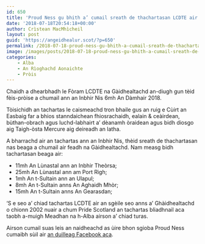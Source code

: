 ```yaml
---
id: 650
title: 'Proud Ness gu bhith a’ cumail sreath de thachartasan LCDTE air feadh na Ghàidhealtachd'
date: '2018-07-18T20:54:18+00:00'
author: Crìstean MacMhìcheil
layout: post
guid: 'https://angeidhealur.scot/?p=650'
permalink: /2018-07-18-proud-ness-gu-bhith-a-cumail-sreath-de-thachartasan-lcdte-air-feadh-na-ghaidhealtachd/
image: /images/posts/2018-07-18-proud-ness-gu-bhith-a-cumail-sreath-de-thachartasan-lcdte-air-feadh-na-ghaidhealtachd.webp
categories:
    - Alba
    - An Rìoghachd Aonaichte
    - Pròis
---
```


Chaidh a dhearbhadh le Fòram LCDTE na Gàidhealtachd an-diugh gun tèid fèis-pròise a chumail ann an Inbhir Nis 6mh An Dàmhair 2018.

Tòisichidh an tachartas le caismeachd tron bhaile gus an ruig e Cùirt an Easbaig far a bhios stanndaichean fhiosrachaidh, ealain &amp; ceàirdean, bùthan-obrach agus luchd-labhairt a’ dèanamh òraidean agus bidh diosgo aig Taigh-òsta Mercure aig deireadh an latha.

A bharrachd air an tachartas ann an Inbhir Nis, thèid sreath de thachartasan nas beaga a chumail air feadh na Gàidhealtachd. Nam measg bidh tachartasan beaga air:

- 11mh An Lùnastal ann an Inbhir Theòrsa;
- 25mh An Lùnastal ann am Port Rìgh;
- 1mh An t-Sultain ann an Ulapul;
- 8mh An t-Sultain anns <span lang="gd">An Aghaidh Mhòr;</span>
- 15mh An t-Sultain anns An Gearasdan;

‘S e seo a’ chiad tachartas LCDTE air an sgèile seo anns a’ Ghàidhealtachd o chionn 2002 nuair a chum Pride Scotland an tachartas bliadhnail aca taobh a-muigh Meadhan na h-Alba airson a’ chiad turas.

Airson cumail suas leis an naidheachd as ùire bhon sgioba Proud Ness cumaibh sùil air [an duilleag Facebook aca](https://www.facebook.com/HighlandProudNess/).
